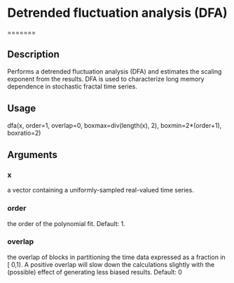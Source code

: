 # Detrended fluctuation analysis (DFA)
=======
## Description
Performs a detrended fluctuation analysis (DFA) and estimates the scaling exponent from the results.
DFA is used to characterize long memory dependence in stochastic fractal time series.

## Usage
dfa(x, order=1, overlap=0, boxmax=div(length(x), 2), boxmin=2*(order+1), boxratio=2)

## Arguments
### x
a vector containing a uniformly-sampled real-valued time series.
### order
the order of the polynomial fit. Default: 1.
### overlap
the overlap of blocks in partitioning the time data expressed as a fraction in [
0,1). A positive overlap will slow down the calculations slightly with the (possible)
effect of generating less biased results. Default: 0


